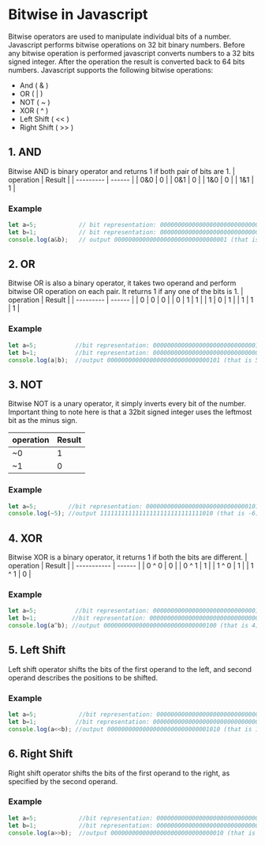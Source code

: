 # Bitwise in Javascript
Bitwise operators are used to  manipulate individual bits of a number. Javascript performs bitwise operations on 32 bit binary numbers. Before any bitwise operation is performed javascript converts numbers to a 32 bits signed integer. After the operation the result is converted back to 64 bits numbers. Javascript supports the following bitwise operations:

- And ( & )
- OR ( | )
- NOT ( ~ )
- XOR ( ^ )
- Left Shift ( << )
- Right Shift ( >> )

## 1. AND
Bitwise AND is binary operator and returns 1 if both pair of bits are 1.
| operation | Result |
| --------- | ------ |
| 0&0       |  0     |
| 0&1       |  0     |
| 1&0       |  0     |
| 1&1       |  1     |
### Example
```javascript
let a=5;            // bit representation: 00000000000000000000000000000101
let b=1;            // bit representation: 00000000000000000000000000000001
console.log(a&b);   // output 00000000000000000000000000000001 (that is 1)
```
## 2. OR
Bitwise OR is also a binary operator, it takes two operand and perform bitwise OR operation on each pair. It returns 1 if any one of the bits is 1.
| operation | Result |
| --------- | ------ |
| 0 | 0       |  0     |
| 0 | 1       |  1     |
| 1 | 0       |  1     |
| 1 | 1       |  1     |
### Example
```javascript
let a=5;           //bit representation: 00000000000000000000000000000101
let b=1;           //bit representation: 00000000000000000000000000000001
console.log(a|b);  //output 00000000000000000000000000000101 (that is 5)
```
## 3. NOT
Bitwise NOT is a unary operator, it simply inverts every bit of the number. Important thing to note here is that a 32bit signed integer uses the leftmost bit as the minus sign.

| operation | Result |
| --------- | ------ |
| ~0        |  1     |
| ~1        |  0     |
### Example
```javascript
let a=5;         //bit representation: 00000000000000000000000000000101
console.log(~5); //output 11111111111111111111111111111010 (that is -6)
```
## 4. XOR
Bitwise XOR is a binary operator, it returns 1 if both the bits are different.
| operation   | Result |
| ----------- | ------ |
| 0 ^ 0       |  0     |
| 0 ^ 1       |  1     |
| 1 ^ 0       |  1     |
| 1 ^ 1       |  0     |
### Example
```javascript
let a=5;           //bit representation: 00000000000000000000000000000101
let b=1;          //bit representation: 00000000000000000000000000000001
console.log(a^b); //output 00000000000000000000000000000100 (that is 4)
```
## 5. Left Shift
Left shift operator shifts the bits of the first operand to the left, and second operand describes the positions to be shifted.
### Example
```javascript
let a=5;            //bit representation: 00000000000000000000000000000101
let b=1;           //bit representation: 00000000000000000000000000000001
console.log(a<<b); //output 00000000000000000000000000001010 (that is 10)
``` 
## 6. Right Shift
Right shift operator shifts the bits of the first operand to the right, as specified by the second operand.
### Example
```javascript
let a=5;            //bit representation: 00000000000000000000000000000101
let b=1;            //bit representation: 00000000000000000000000000000001
console.log(a>>b);  //output 00000000000000000000000000000010 (that is 2)
```


